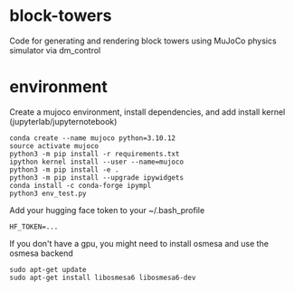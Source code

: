 # block-towers
Code for generating and rendering block towers using MuJoCo physics simulator via dm_control

# environment

Create a mujoco environment, install dependencies, and add install kernel (jupyterlab/jupyternotebook)
```
conda create --name mujoco python=3.10.12
source activate mujoco
python3 -m pip install -r requirements.txt
ipython kernel install --user --name=mujoco
python3 -m pip install -e .
python3 -m pip install --upgrade ipywidgets
conda install -c conda-forge ipympl 
python3 env_test.py
```

Add your hugging face token to your ~/.bash_profile
```
HF_TOKEN=...
```

If you don't have a gpu, you might need to install osmesa and use the osmesa backend
```
sudo apt-get update
sudo apt-get install libosmesa6 libosmesa6-dev
```